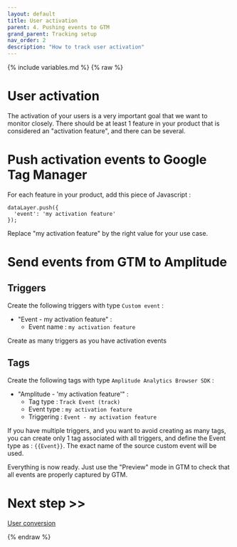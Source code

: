 ```yaml
---
layout: default
title: User activation
parent: 4. Pushing events to GTM
grand_parent: Tracking setup
nav_order: 2
description: "How to track user activation"
---
```

{% include variables.md %}
{% raw %}

# User activation

The activation of your users is a very important goal that we want to monitor closely. There should be at least 1 feature in your product that is considered an "activation feature", and there can be several.

# Push activation events to Google Tag Manager
For each feature in your product, add this piece of Javascript :
````
dataLayer.push({
  'event': 'my activation feature'
});
````

Replace "my activation feature" by the right value for your use case.

# Send events from GTM to Amplitude

## Triggers
Create the following triggers with type ``Custom event`` :
- "Event - my activation feature" :
	* Event name : ``my activation feature``

Create as many triggers as you have activation events

## Tags
Create the following tags with type ``Amplitude Analytics Browser SDK`` :
- "Amplitude - 'my activation feature'" :
	* Tag type : ``Track Event (track)``
	* Event type : ``my activation feature``
	* Triggering : ``Event - my activation feature``

If you have multiple triggers, and you want to avoid creating as many tags, you can create only 1 tag associated with all triggers, and define the Event type as : ``{{Event}}``. The exact name of the source custom event will be used.

Everything is now ready.
Just use the "Preview" mode in GTM to check that all events are properly captured by GTM.

# Next step >>

[User conversion](/pages/GTM/Events/Conversion)

{% endraw %}

